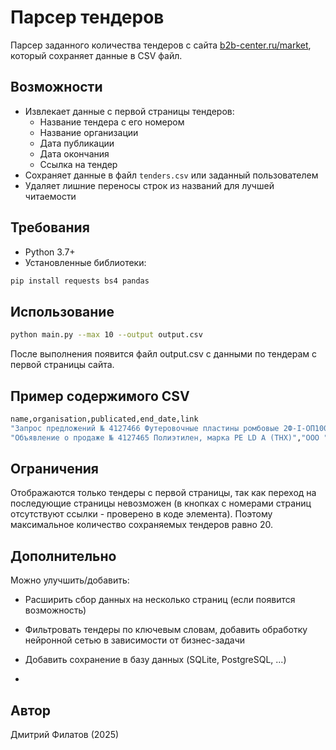 # Парсер тендеров 

Парсер заданного количества тендеров с сайта [b2b-center.ru/market](https://www.b2b-center.ru/market), который сохраняет данные в CSV файл.

## Возможности

- Извлекает данные с первой страницы тендеров:
  - Название тендера с его номером
  - Название организации
  - Дата публикации
  - Дата окончания
  - Ссылка на тендер
- Сохраняет данные в файл `tenders.csv` или заданный пользователем
- Удаляет лишние переносы строк из названий для лучшей читаемости

## Требования

- Python 3.7+
- Установленные библиотеки:

```bash
pip install requests bs4 pandas
```
## Использование
```bash
python main.py --max 10 --output output.csv
```
После выполнения появится файл output.csv с данными по тендерам с первой страницы сайта.

## Пример содержимого CSV
```bash
name,organisation,publicated,end_date,link
"Запрос предложений № 4127466 Футеровочные пластины ромбовые 2Ф-I-ОП1000х12 для АО ""Лебединский ГОК"" с поставкой в 3 квартале 2025г (доставка до склада заказчика (г. Губкин) за счет поставщика)","ООО УК ""МЕТАЛЛОИНВЕСТ""",05.08.2025 00:06,11.08.2025 18:00,https://www.b2b-center.ru/market/futerovochnye-plastiny-rombovye-2f-i-op1000kh12-dlia-ao-lebedinskii/tender-4127466/#btid=2&sqh=e817d7c5855f328cab353fbd3795b6ba4931e874&tsid=4127466004
"Объявление о продаже № 4127465 Полиэтилен, марка PE LD A (ТНХ)","ООО ""СИБУР""",04.08.2025 23:30,05.08.2025 12:00,https://www.b2b-center.ru/market/polietilen-marka-pe-ld-a-tnkh/tender-4127465/#btid=2&sqh=e817d7c5855f328cab353fbd3795b6ba4931e874&tsid=4127465003
```

## Ограничения
Отображаются только тендеры с первой страницы, так как переход на последующие страницы невозможен (в кнопках с номерами страниц отсутствуют ссылки - проверено в коде элемента). Поэтому максимальное количество сохраняемых тендеров равно 20.

## Дополнительно
Можно улучшить/добавить:

- Расширить сбор данных на несколько страниц (если появится возможность)

- Фильтровать тендеры по ключевым словам, добавить обработку нейронной сетью в зависимости от бизнес-задачи

- Добавить сохранение в базу данных (SQLite, PostgreSQL, ...)

- 

## Автор
Дмитрий Филатов (2025)